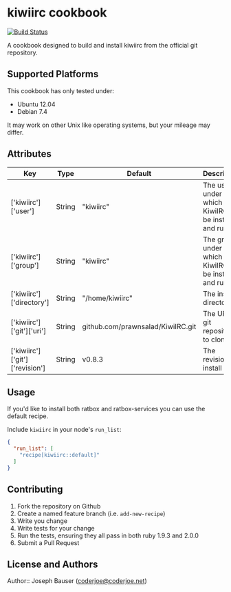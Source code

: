 # kiwiirc cookbook

[![Build Status](https://travis-ci.org/coderjoe/chef-kiwiirc.svg?branch=master)](https://travis-ci.org/coderjoe/chef-kiwiirc)

A cookbook designed to build and install kiwiirc from the official git repository.

## Supported Platforms

This cookbook has only tested under:
 - Ubuntu 12.04
 - Debian 7.4

It may work on other Unix like operating systems, but your mileage may differ.

## Attributes

| Key                             | Type    | Default                           | Description                                               |
|---------------------------------|---------|-----------------------------------|-----------------------------------------------------------|
| ['kiwiirc']['user']             | String  | "kiwiirc"                         | The user under which KiwiIRC will be installed and run    |
| ['kiwiirc']['group']            | String  | "kiwiirc"                         | The group under which KiwiIRC will be installed and run   |
| ['kiwiirc']['directory']        | String  | "/home/kiwiirc"                   | The install directory                                     |
| ['kiwiirc']['git']['uri']       | String  | github.com/prawnsalad/KiwiIRC.git | The URI to git repository to clone                        |
| ['kiwiirc']['git']['revision']  | String  | v0.8.3                            | The revision to install                                   |

## Usage

If you'd like to install both ratbox and ratbox-services you can use the default recipe.

Include `kiwiirc` in your node's `run_list`:

```json
{
  "run_list": [
    "recipe[kiwiirc::default]"
  ]
}
```

## Contributing

1. Fork the repository on Github
2. Create a named feature branch (i.e. `add-new-recipe`)
3. Write you change
4. Write tests for your change
5. Run the tests, ensuring they all pass in both ruby 1.9.3 and 2.0.0
6. Submit a Pull Request

## License and Authors

Author:: Joseph Bauser (coderjoe@coderjoe.net)
